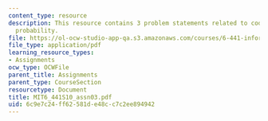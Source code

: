 ```yaml
---
content_type: resource
description: This resource contains 3 problem statements related to codewords and
  probability.
file: https://ol-ocw-studio-app-qa.s3.amazonaws.com/courses/6-441-information-theory-spring-2010/6c9e7c24ff62581de48cc7c2ee894942_MIT6_441S10_assn03.pdf
file_type: application/pdf
learning_resource_types:
- Assignments
ocw_type: OCWFile
parent_title: Assignments
parent_type: CourseSection
resourcetype: Document
title: MIT6_441S10_assn03.pdf
uid: 6c9e7c24-ff62-581d-e48c-c7c2ee894942
---
```

